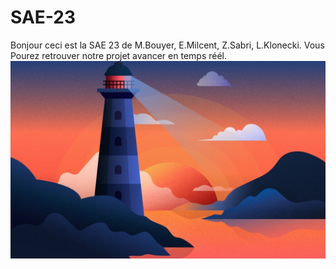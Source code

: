 # SAE-23
Bonjour ceci est la SAE 23 de M.Bouyer,  E.Milcent, Z.Sabri, L.Klonecki.
Vous Pourez retrouver notre projet avancer en temps réél.
![Cover](https://github.com/Kloneckiiii/SAE-23/blob/main/img/fond-ecran-wallpaper-huawei-p40-header-1200x753.jpg)
